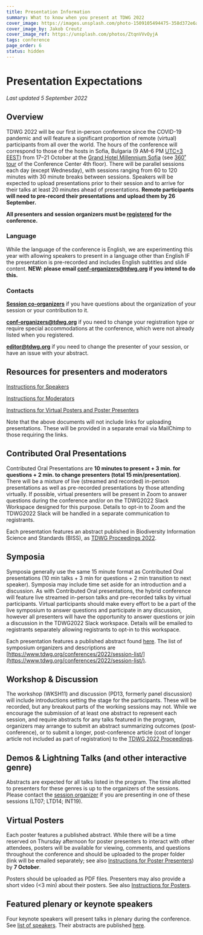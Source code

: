 ```yaml
---
title: Presentation Information
summary: What to know when you present at TDWG 2022
cover_image: https://images.unsplash.com/photo-1509105494475-358d372e6ade
cover_image_by: Jakob Creutz
cover_image_ref: https://unsplash.com/photos/ZtqnVVvOyjA
tags: conference
page_order: 6
status: hidden
---
```

# Presentation Expectations

_Last updated 5 September 2022_

## Overview

TDWG 2022 will be our first in-person conference since the COVID-19 pandemic and will feature a significant proportion of remote (virtual) participants from all over the world. The hours of the conference will correspond to those of the hosts in Sofia, Bulgaria (9 AM–6 PM [UTC+3 EEST](https://www.timeanddate.com/worldclock/converter.html?iso=20221017T060000&p1=238)) from 17–21 October at the [Grand Hotel Millennium Sofia](https://grandhotelmillenniumsofia.bg/) (see [360˚ tour](https://360tour.ghms.bg/) of the Conference Center 4th floor). There will be parallel sessions each day (except Wednesday), with sessions ranging from 60 to 120 minutes with 30 minute breaks between sessions. Speakers will be expected to upload presentations prior to their session and to arrive for their talks at least 20 minutes ahead of presentations. **Remote participants will need to pre-record their presentations and upload them by 26 September.**

**All presenters and session organizers must be [registered](https://www.tdwg.org/conferences/2022/#registration) for the conference.**

### Language

While the language of the conference is English, we are experimenting this year with allowing speakers to present in a language other than English IF the presentation is pre-recorded and includes English subtitles and slide content. **NEW: please email [conf-organizers@tdwg.org](mailto:conf-organizers@tdwg.org) if you intend to do this.**

### Contacts

**[Session co-organizers](https://www.tdwg.org/conferences/2022/session-list/)** if you have questions about the organization of your session or your contribution to it.

**[conf-organizers@tdwg.org](mailto:conf-organizers@tdwg.org)** if you need to change your registration type or require special accommodations at the conference, which were not already listed when you registered.

**[editor@tdwg.org](mailto:editor@tdwg.org)** if you need to change the presenter of your session, or have an issue with your abstract.

## Resources for presenters and moderators

[Instructions for Speakers](https://docs.google.com/document/d/1ie_eBtc4fPMdK_PMxpJgCwoC_Jve3Dz5keGQ-8S_kvo/edit?usp=sharing)

[Instructions for Moderators](https://docs.google.com/document/d/1k-eBqEf8HbBWqtHiKQQJmnQnkmvBsxv0uAWpyLdpQ4w/edit?usp=sharing)

[Instructions for Virtual Posters and Poster Presenters](https://docs.google.com/document/d/1YUCvkJNfbXyjR3Zc8O4i2cU0PpOBYyxuQbxpcnLOSOs/edit?usp=sharing)

Note that the above documents will not include links for uploading presentations. These will be provided in a separate email via MailChimp to those requiring the links.

## Contributed Oral Presentations

Contributed Oral Presentations are **10 minutes to present + 3 min. for questions + 2 min. to change presenters (total 15 min/presentation)**. There will be a mixture of live (streamed and recorded) in-person presentations as well as pre-recorded presentations by those attending virtually. If possible, virtual presenters will be present in Zoom to answer questions during the conference and/or on the TDWG2022 Slack Workspace designed for this purpose. Details to opt-in to Zoom and the TDWG2022 Slack will be handled in a separate communication to registrants.

Each presentation features an abstract published in Biodiversity Information Science and Standards (BISS), as [TDWG Proceedings 2022](https://biss.pensoft.net/collection/384/).

## Symposia

Symposia generally use the same 15 minute format as Contributed Oral presentations (10 min talks + 3 min for questions + 2 min transition to next speaker). Symposia may include time set aside for an introduction and a discussion. As with Contributed Oral presentations, the hybrid conference will feature live streamed in-person talks and pre-recorded talks by virtual participants. Virtual participants should make every effort to be a part of the live symposium to answer questions and participate in any discussion, however all presenters will have the opportunity to answer questions or join a discussion in the TDWG2022 Slack workspace. Details will be emailed to registrants separately allowing registrants to opt-in to this workspace.

Each presentation features a published abstract found [here](https://biss.pensoft.net/collection/384/). The list of symposium organizers and descriptions are [https://www.tdwg.org/conferences/2022/session-list/](https://www.tdwg.org/conferences/2022/session-list/).

## Workshop & Discussion

The workshop (WKSH11) and discussion (PD13, formerly panel discussion) will include introductions setting the stage for the participants. These will be recorded, but any breakout parts of the working sessions may not. While we encourage the submission of at least one abstract to represent each session, and require abstracts for any talks featured in the program, organizers may arrange to submit an abstract summarizing outcomes (post-conference), or to submit a longer, post-conference article (cost of longer article not included as part of registration) to the [TDWG 2022 Proceedings](https://biss.pensoft.net/collection/384/).

## Demos & Lightning Talks (and other interactive genre)

Abstracts are expected for all talks listed in the program. The time allotted to presenters for these genres is up to the organizers of the sessions.  Please contact the [session organizer](https://www.tdwg.org/conferences/2022/session-list/) if you are presenting in one of these sessions (LT07; LTD14; INT19).

## Virtual Posters

Each poster features a published abstract. While there will be a time reserved on Thursday afternoon for poster presenters to interact with other attendees, posters will be available for viewing, comments, and questions throughout the conference and should be uploaded to the proper folder (link will be emailed separately; see also [Instructions for Poster Presenters](https://docs.google.com/document/d/1YUCvkJNfbXyjR3Zc8O4i2cU0PpOBYyxuQbxpcnLOSOs/edit?usp=sharing)) by **7 October**.

Posters should be uploaded as PDF files. Presenters may also provide a short video (<3 min) about their posters. See also [Instructions for Posters](https://docs.google.com/document/d/1YUCvkJNfbXyjR3Zc8O4i2cU0PpOBYyxuQbxpcnLOSOs/edit?usp=sharing).

## Featured plenary or keynote speakers

Four keynote speakers will present talks in plenary during the conference. See [list of speakers](https://www.tdwg.org/conferences/2022/keynotes/).  Their abstracts are published [here](https://biss.pensoft.net/collection/406/).
